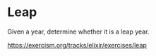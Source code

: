 # Leap

Given a year, determine whether it is a leap year.

https://exercism.org/tracks/elixir/exercises/leap
